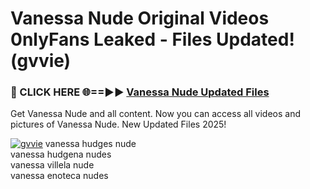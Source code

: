 # Vanessa Nude Original Videos 0nlyFans Leaked - Files Updated! (gvvie)

<h3>🔴 CLICK HERE 🌐==►► <a href="https://tinyurl.com/4mcuefdz" rel="nofollow">Vanessa Nude Updated Files</a></h3>

Get Vanessa Nude and all content. Now you can access all videos and pictures of Vanessa Nude. New Updated Files 2025!

[![gvvie](https://i.imgur.com/StAQSOY.gif)](https://tinyurl.com/4mcuefdz)
vanessa hudges nude<br>
vanessa hudgena nudes<br>
vanessa villela nude<br>
vanessa enoteca nudes